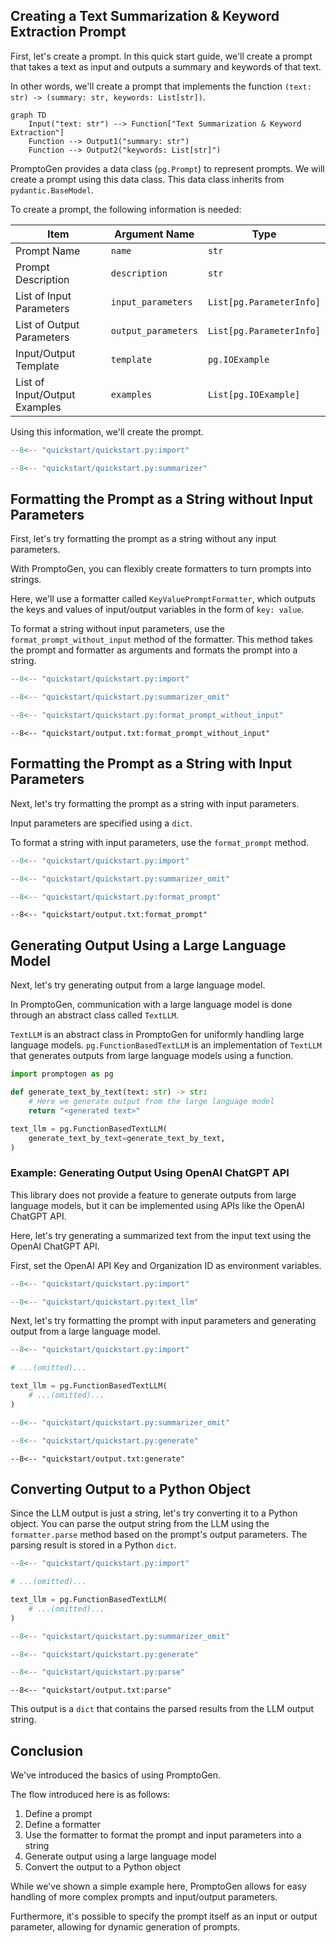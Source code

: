 ## Creating a Text Summarization & Keyword Extraction Prompt

First, let's create a prompt. In this quick start guide, we'll create a prompt that takes a text as input and outputs a summary and keywords of that text.

In other words, we'll create a prompt that implements the function `(text: str) -> (summary: str, keywords: List[str])`.

```mermaid
graph TD
    Input("text: str") --> Function["Text Summarization & Keyword Extraction"]
    Function --> Output1("summary: str")
    Function --> Output2("keywords: List[str]")
```

PromptoGen provides a data class (`pg.Prompt`) to represent prompts.
We will create a prompt using this data class.
This data class inherits from `pydantic.BaseModel`.

To create a prompt, the following information is needed:

| Item                        | Argument Name                 | Type                                |
|-----------------------------|-------------------------------|-------------------------------------|
| Prompt Name                 | `name`                        | `str`                               |
| Prompt Description          | `description`                 | `str`                               |
| List of Input Parameters    | `input_parameters`            | `List[pg.ParameterInfo]`            |
| List of Output Parameters   | `output_parameters`           | `List[pg.ParameterInfo]`            |
| Input/Output Template       | `template`                    | `pg.IOExample`                      |
| List of Input/Output Examples | `examples`                  | `List[pg.IOExample]`                |

Using this information, we'll create the prompt.

```python title="quickstart.py"
--8<-- "quickstart/quickstart.py:import"

--8<-- "quickstart/quickstart.py:summarizer"
```

## Formatting the Prompt as a String without Input Parameters

First, let's try formatting the prompt as a string without any input parameters.

With PromptoGen, you can flexibly create formatters to turn prompts into strings.

Here, we'll use a formatter called `KeyValuePromptFormatter`, which outputs the keys and values of input/output variables in the form of `key: value`.

To format a string without input parameters, use the `format_prompt_without_input` method of the formatter.
This method takes the prompt and formatter as arguments and formats the prompt into a string.

```python title="quickstart.py" hl_lines="8-9"
--8<-- "quickstart/quickstart.py:import"

--8<-- "quickstart/quickstart.py:summarizer_omit"

--8<-- "quickstart/quickstart.py:format_prompt_without_input"
```

```console title="Console Output"
--8<-- "quickstart/output.txt:format_prompt_without_input"
```

## Formatting the Prompt as a String with Input Parameters

Next, let's try formatting the prompt as a string with input parameters.

Input parameters are specified using a `dict`.

To format a string with input parameters, use the `format_prompt` method.

```python title="quickstart.py" hl_lines="8-11"
--8<-- "quickstart/quickstart.py:import"

--8<-- "quickstart/quickstart.py:summarizer_omit"

--8<-- "quickstart/quickstart.py:format_prompt"
```

```console hl_lines="33-37" title="Console Output"
--8<-- "quickstart/output.txt:format_prompt"
```

## Generating Output Using a Large Language Model

Next, let's try generating output from a large language model.

In PromptoGen, communication with a large language model is done through an abstract class called `TextLLM`.

`TextLLM` is an abstract class in PromptoGen for uniformly handling large language models. `pg.FunctionBasedTextLLM` is an implementation of `TextLLM` that generates outputs from large language models using a function.

```python
import promptogen as pg

def generate_text_by_text(text: str) -> str:
    # Here we generate output from the large language model
    return "<generated text>"

text_llm = pg.FunctionBasedTextLLM(
    generate_text_by_text=generate_text_by_text,
)
```

### Example: Generating Output Using OpenAI ChatGPT API

This library does not provide a feature to generate outputs from large language models, but it can be implemented using APIs like the OpenAI ChatGPT API.

Here, let's try generating a summarized text from the input text using the OpenAI ChatGPT API.

First, set the OpenAI API Key and Organization ID as environment variables.

```python
--8<-- "quickstart/quickstart.py:import"

--8<-- "quickstart/quickstart.py:text_llm"
```

Next, let's try formatting the prompt with input parameters and generating output from a large language model.

```python title="quickstart.py" hl_lines="3-7 17-18"
--8<-- "quickstart/quickstart.py:import"

# ...(omitted)...

text_llm = pg.FunctionBasedTextLLM(
    # ...(omitted)...
)

--8<-- "quickstart/quickstart.py:summarizer_omit"

--8<-- "quickstart/quickstart.py:generate"
```

```console title="Console Output"
--8<-- "quickstart/output.txt:generate"
```

## Converting Output to a Python Object

Since the LLM output is just a string, let's try converting it to a Python object.
You can parse the output string from the LLM using the `formatter.parse` method based on the prompt's output parameters. The parsing result is stored in a Python `dict`.

```python title="quickstart.py" hl_lines="20-21"
--8<-- "quickstart/quickstart.py:import"

# ...(omitted)...

text_llm = pg.FunctionBasedTextLLM(
    # ...(omitted)...
)

--8<-- "quickstart/quickstart.py:summarizer_omit"

--8<-- "quickstart/quickstart.py:generate"

--8<-- "quickstart/quickstart.py:parse"
```

```console title="Console Output"
--8<-- "quickstart/output.txt:parse"
```

This output is a `dict` that contains the parsed results from the LLM output string.

## Conclusion

We've introduced the basics of using PromptoGen.

The flow introduced here is as follows:

1. Define a prompt
2. Define a formatter
3. Use the formatter to format the prompt and input parameters into a string
4. Generate output using a large language model
5. Convert the output to a Python object

While we've shown a simple example here, PromptoGen allows for easy handling of more complex prompts and input/output parameters.

Furthermore, it's possible to specify the prompt itself as an input or output parameter, allowing for dynamic generation of prompts.
